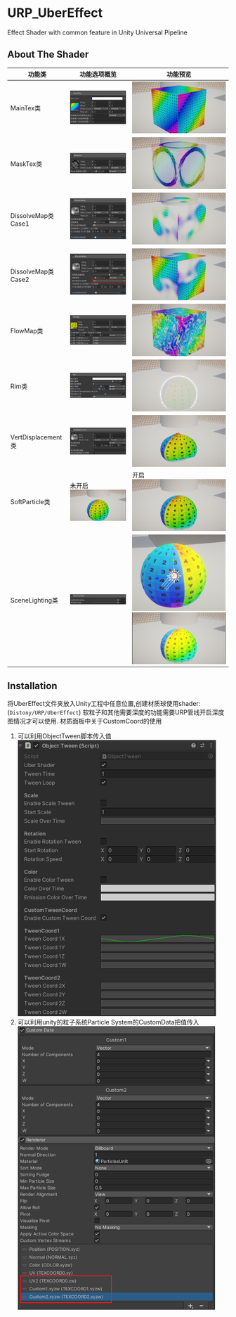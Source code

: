# URP_UberEffect

Effect Shader with common feature in Unity Universal Pipeline

## About The Shader

|功能类|功能选项概览|功能预览|
|-|-|-|
|MainTex类|![](ReadmeSrc/MainTex1.png)|![](ReadmeSrc/MainTex2.png)|
|MaskTex类|![](ReadmeSrc/MaskTex1.png)|![](ReadmeSrc/MaskTex2.png)|
|DissolveMap类Case1|![](ReadmeSrc/DissolveMap1_1.png)|![](ReadmeSrc/DissolveMap1_2.png)|
|DissolveMap类Case2|![](ReadmeSrc/DissolveMap2_1.png)|![](ReadmeSrc/DissolveMap2_2.png)|
|FlowMap类|![](ReadmeSrc/FlowMap1.png)|![](ReadmeSrc/FlowMap2.png)|
|Rim类|![](ReadmeSrc/Rim1.png)|![](ReadmeSrc/Rim2.png)|
|VertDisplacement类|![](ReadmeSrc/VertDisplacement1.png)|![](ReadmeSrc/VertDisplacement2.png)|
|SoftParticle类|未开启![](ReadmeSrc/SoftParticle_Off.png)|开启![](ReadmeSrc/SoftParticle_On.png)|
|SceneLighting类|![](ReadmeSrc/SceneLighting1.png)|![](ReadmeSrc/SceneLighting2.png)![](ReadmeSrc/SceneLighting3.png)|
## Installation
将UberEffect文件夹放入Unity工程中任意位置,创建材质球使用shader: (`Distony/URP/UberEffect`)
软粒子和其他需要深度的功能需要URP管线开启深度图情况才可以使用.
材质面板中关于CustomCoord的使用
1. 可以利用ObjectTween脚本传入值
![](ReadmeSrc/ObjectTween.png)
2. 可以利用unity的粒子系统Particle System的CustomData把值传入
![](ReadmeSrc/ParticleSystemCustomData.png)